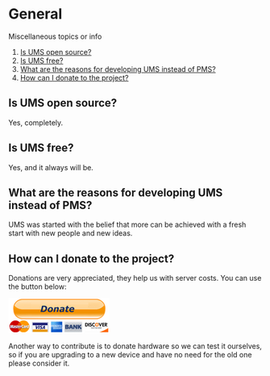 # General
Miscellaneous topics or info

1. [Is UMS open source?](#is-ums-open-source)
2. [Is UMS free?](#is-ums-free)
3. [What are the reasons for developing UMS instead of PMS?](#what-are-the-reasons-for-developing-ums-instead-of-pms)
4. [How can I donate to the project?](#how-can-i-donate-to-the-project)

## Is UMS open source?
Yes, completely.

## Is UMS free?
Yes, and it always will be.

## What are the reasons for developing UMS instead of PMS?
UMS was started with the belief that more can be achieved with a fresh start with new people and new ideas.

## How can I donate to the project?
Donations are very appreciated, they help us with server costs. You can use the button below:

[![Donation button](./img/donate-button.png)](https://www.paypal.com/cgi-bin/webscr?cmd=_s-xclick&hosted_button_id=86EZ3CGNMZB5G)

Another way to contribute is to donate hardware so we can test it ourselves, so if you are upgrading to a new device and have no need for the old one please consider it.